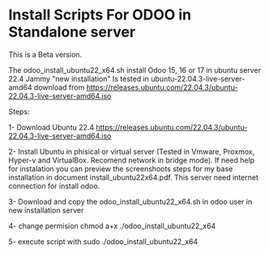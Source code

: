 # Install Scripts For ODOO in Standalone server


This is a Beta version.

The odoo_install_ubuntu22_x64.sh install Odoo 15, 16 or 17 in ubuntu server 22.4 Jammy "new installation"
Is tested in ubuntu-22.04.3-live-server-amd64 download from https://releases.ubuntu.com/22.04.3/ubuntu-22.04.3-live-server-amd64.iso

Steps:

1- Download Ubuntu 22.4
   https://releases.ubuntu.com/22.04.3/ubuntu-22.04.3-live-server-amd64.iso
   
2- Install Ubuntu in phisical or virtual server (Tested in Vmware, Proxmox, Hyper-v and VirtualBox. Recomend network in bridge mode).
   If need help for instalation you can preview the screenshoots steps for my base installation in document install_ubuntu22x64.pdf.
   This server need internet connection for install odoo.
   
3- Download and copy the odoo_install_ubuntu22_x64.sh in odoo user in new installation server

4- change permision chmod a+x ./odoo_install_ubuntu22_x64 

5- execute script with sudo ./odoo_install_ubuntu22_x64



